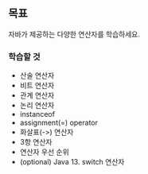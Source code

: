 <h2>목표</h2>

자바가 제공하는 다양한 연산자를 학습하세요.

<h3>학습할 것</h3>

- 산술 연산자
- 비트 연산자
- 관계 연산자
- 논리 연산자
- instanceof
- assignment(=) operator
- 화살표(->) 연산자
- 3항 연산자
- 연산자 우선 순위
- (optional) Java 13. switch 연산자
